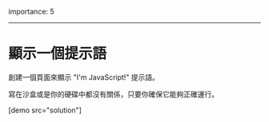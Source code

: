 importance: 5

---

# 顯示一個提示語

創建一個頁面來顯示 "I'm JavaScript!" 提示語。

寫在沙盒或是你的硬碟中都沒有關係，只要你確保它能夠正確運行。

[demo src="solution"]

